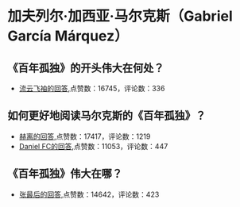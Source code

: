 # 加夫列尔·加西亚·马尔克斯（Gabriel García Márquez）
## 《百年孤独》的开头伟大在何处？
- [流云飞袖的回答](https://www.zhihu.com/question/36596683/answer/726218963),点赞数：16745，评论数：336
## 如何更好地阅读马尔克斯的《百年孤独》？
- [赫离的回答](https://www.zhihu.com/question/19930038/answer/25015662),点赞数：17417，评论数：1219
- [Daniel FC的回答](https://www.zhihu.com/question/19930038/answer/24770845),点赞数：11053，评论数：447
## 《百年孤独》伟大在哪？
- [张最后的回答](https://www.zhihu.com/question/19621954/answer/628842400),点赞数：14642，评论数：423
